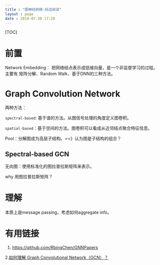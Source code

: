 ```yaml
---
title : "图神经网络-综述阅读"
layout : page
date : 2019-07-30 17:20
---
```




[TOC]



# 前置

Network Embedding： 把网络结点表示成低维向量，是一个非监督学习的过程。主要有 矩阵分解、Random Walk、基于DNN的三种方法。



# Graph Convolution Network

两种方法：

`spectral-based`: 基于谱的方法。从图信号处理的角度定义图卷积。

`spatial-based`：基于空间的方法。图卷积可以看成从近邻结点聚合特征信息。

Pool：分解图成为高层子结构。==》认为图是子结构的组合？

## Spectral-based GCN

无向图：使用标准化的图拉普拉斯矩阵来表示。

why 用图拉普拉斯矩阵？





# 理解

本质上是message passing，考虑如何aggregate  info。

# 有用链接

1. https://github.com/RbingChen/GNNPapers

  2.[如何理解 Graph Convolutional Network（GCN）？](https://www.zhihu.com/question/54504471/answer/332657604)